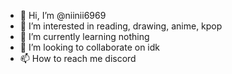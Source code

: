 - 👋 Hi, I’m @niinii6969
- 👀 I’m interested in reading, drawing, anime, kpop
- 🌱 I’m currently learning nothing
- 💞️ I’m looking to collaborate on idk
- 📫 How to reach me discord

<!---
niinii6969/niinii6969 is a ✨ special ✨ repository because its `README.md` (this file) appears on your GitHub profile.
You can click the Preview link to take a look at your changes.
--->
